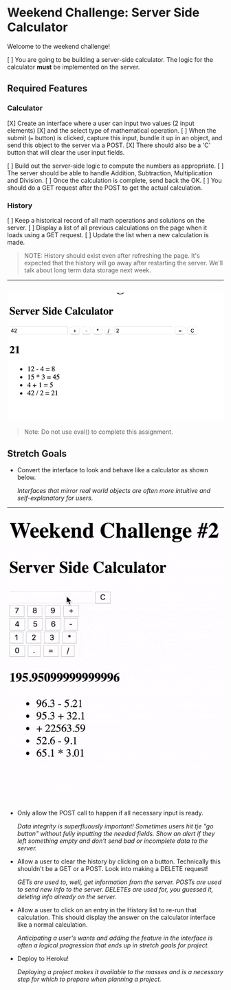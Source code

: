 # Weekend Challenge: Server Side Calculator

Welcome to the weekend challenge!

[ ] You are going to be building a server-side calculator. The logic for the calculator **must** be implemented on the server. 

## Required Features

### Calculator

[X] Create an interface where a user can input two values (2 input elements)
[X] and the select type of mathematical operation. 
[ ] When the submit (`=` button) is clicked, capture this input, bundle it up
    in an object, and send this object to the server via a POST. 
[X] There should also be a 'C' button that will clear the user input fields.

[ ] Build out the server-side logic to compute the numbers as appropriate. 
[ ] The server should be able to handle Addition, Subtraction, Multiplication 
    and Division. 
[ ] Once the calculation is complete, send back the OK. 
[ ] You should do a GET request after the POST to get the actual calculation.

### History

[ ] Keep a historical record of all math operations and solutions on the 
    server. 
[ ] Display a list of all previous calculations on the page when it loads using
    a GET request. 
[ ] Update the list when a new calculation is made.

> NOTE: History should exist even after refreshing the page. It's expected that the history will go away after restarting the server. We'll talk about long term data storage next week.

---
![base mode interface](images/baseMode.png)
---

> Note: Do not use eval() to complete this assignment.

## Stretch Goals

- Convert the interface to look and behave like a calculator as shown below.

  *Interfaces that mirror real world objects are often more intuitive and self-explanatory for users.*

---
![calculator interface](images/stretchGoal_interface.gif)
---

- Only allow the POST call to happen if all necessary input is ready.

  *Data integrity is superfluously important! Sometimes users hit tje "go button" without fully inputting the needed fields. Show an alert if they left something empty and don't send bad or incomplete data to the server.*

- Allow a user to clear the history by clicking on a button. Technically this shouldn't be a GET or a POST. Look into making a DELETE request!

  *GETs are used to, well, get information from the server. POSTs are used to send new info to the server. DELETEs are used for, you guessed it, deleting info already on the server.*

- Allow a user to click on an entry in the History list to re-run that calculation. This should display the answer on the calculator interface like a normal calculation.

  *Anticipating a user's wants and adding the feature in the interface is often a logical progression that ends up in stretch goals for project.*

- Deploy to Heroku!

  *Deploying a project makes it available to the masses and is a necessary step for which to prepare when planning a project.*

